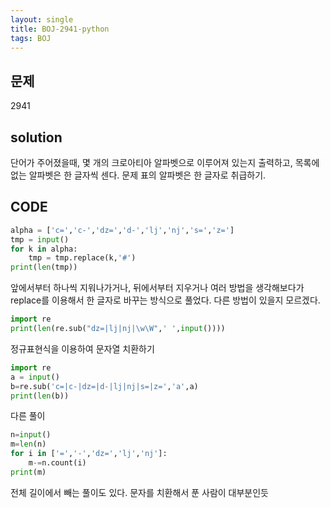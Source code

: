 ```yaml
---
layout: single
title: BOJ-2941-python
tags: BOJ
---
```


## 문제  
2941

## solution  
단어가 주어졌을때, 몇 개의 크로아티아 알파벳으로 이루어져 있는지 출력하고, 목록에 없는 알파벳은 한 글자씩 센다. 문제 표의 알파벳은 한 글자로 취급하기.

## CODE  

```python
alpha = ['c=','c-','dz=','d-','lj','nj','s=','z=']
tmp = input()
for k in alpha:
    tmp = tmp.replace(k,'#')
print(len(tmp))
```
앞에서부터 하나씩 지워나가거나, 뒤에서부터 지우거나 여러 방법을 생각해보다가 replace를 이용해서 한 글자로 바꾸는 방식으로 풀었다. 다른 방법이 있을지 모르겠다.
    
```python
import re
print(len(re.sub("dz=|lj|nj|\w\W",' ',input())))
```
정규표현식을 이용하여 문자열 치환하기


```python
import re
a = input()
b=re.sub('c=|c-|dz=|d-|lj|nj|s=|z=','a',a)
print(len(b))
```
다른 풀이


```python
n=input()
m=len(n)
for i in ['=','-','dz=','lj','nj']:
    m-=n.count(i)
print(m)
```
전체 길이에서 빼는 풀이도 있다. 문자를 치환해서 푼 사람이 대부분인듯